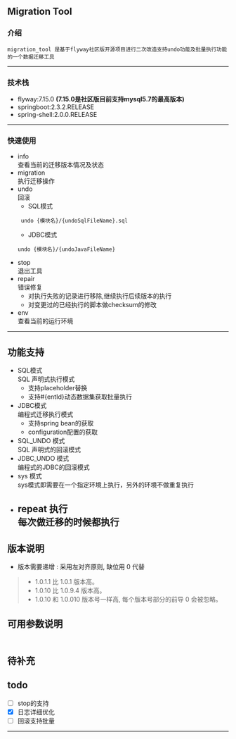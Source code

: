 ## Migration Tool
### 介绍
    migration_tool 是基于flyway社区版开源项目进行二次改造支持undo功能及批量执行功能的一个数据迁移工具
---
### 技术栈
* flyway:7.15.0 **(7.15.0是社区版目前支持mysql5.7的最高版本)**
* springboot:2.3.2.RELEASE
* spring-shell:2.0.0.RELEASE
---
### 快速使用
* info
   <br>查看当前的迁移版本情况及状态
* migration
   <br>执行迁移操作
* undo
  <br>回滚
    * SQL模式
   ```
    undo {模块名}/{undoSqlFileName}.sql
    ```
    * JDBC模式
  ```
  undo {模块名}/{undoJavaFileName}
  ```
* stop
  <br>退出工具
* repair
  <br>错误修复
    * 对执行失败的记录进行移除,继续执行后续版本的执行
    * 对变更过的已经执行的脚本做checksum的修改
* env
 <br>查看当前的运行环境
 ---
## 功能支持
* SQL模式
 <br>SQL 声明式执行模式
    * 支持placeholder替换
    * 支持#{entId}动态数据集获取批量执行
* JDBC模式
   <br>编程式迁移执行模式
    * 支持spring bean的获取
    * configuration配置的获取
* SQL_UNDO 模式
  <br>SQL 声明式的回滚模式
* JDBC_UNDO 模式
   <br>编程式的JDBC的回滚模式
* sys 模式
  <br>sys模式即需要在一个指定环境上执行，另外的环境不做重复执行
* repeat 执行
  <br>每次做迁移的时候都执行
   ---
## 版本说明
* 版本需要递增 : 采用左对齐原则, 缺位用 0 代替
>  * 1.0.1.1 比 1.0.1 版本高。
> * 1.0.10 比 1.0.9.4 版本高。
> * 1.0.10 和 1.0.010 版本号一样高, 每个版本号部分的前导 0 会被忽略。

## 可用参数说明
<br>待补充
 ---
 ## todo
- [ ] stop的支持
- [X] 日志详细优化
- [ ] 回滚支持批量
 ---


